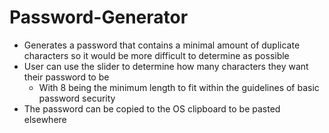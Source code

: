 # Password-Generator
  * Generates a password that contains a minimal amount of duplicate characters so it would be more difficult to determine as possible
  * User can use the slider to determine how many characters they want their password to be
    * With 8 being the minimum length to fit within the guidelines of basic password security
  * The password can be copied to the OS clipboard to be pasted elsewhere
